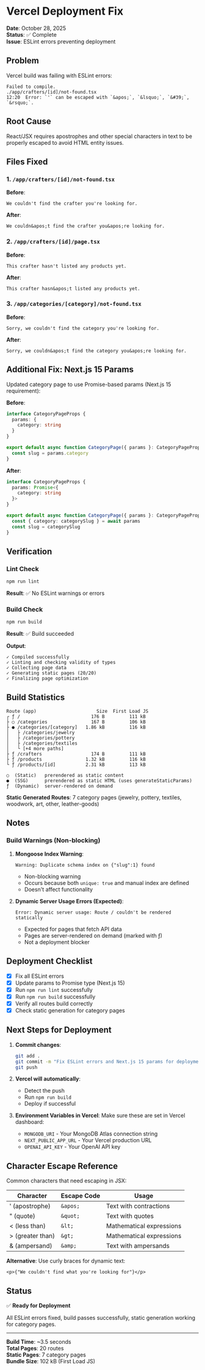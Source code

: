 # Vercel Deployment Fix

**Date**: October 28, 2025  
**Status**: ✅ Complete  
**Issue**: ESLint errors preventing deployment

## Problem

Vercel build was failing with ESLint errors:

```
Failed to compile.
./app/crafters/[id]/not-found.tsx
12:20  Error: `'` can be escaped with `&apos;`, `&lsquo;`, `&#39;`, `&rsquo;`.
```

## Root Cause

React/JSX requires apostrophes and other special characters in text to be properly escaped to avoid HTML entity issues.

## Files Fixed

### 1. `/app/crafters/[id]/not-found.tsx`
**Before**:
```tsx
We couldn't find the crafter you're looking for.
```

**After**:
```tsx
We couldn&apos;t find the crafter you&apos;re looking for.
```

### 2. `/app/crafters/[id]/page.tsx`
**Before**:
```tsx
This crafter hasn't listed any products yet.
```

**After**:
```tsx
This crafter hasn&apos;t listed any products yet.
```

### 3. `/app/categories/[category]/not-found.tsx`
**Before**:
```tsx
Sorry, we couldn't find the category you're looking for.
```

**After**:
```tsx
Sorry, we couldn&apos;t find the category you&apos;re looking for.
```

## Additional Fix: Next.js 15 Params

Updated category page to use Promise-based params (Next.js 15 requirement):

**Before**:
```typescript
interface CategoryPageProps {
  params: {
    category: string
  }
}

export default async function CategoryPage({ params }: CategoryPageProps) {
  const slug = params.category
}
```

**After**:
```typescript
interface CategoryPageProps {
  params: Promise<{
    category: string
  }>
}

export default async function CategoryPage({ params }: CategoryPageProps) {
  const { category: categorySlug } = await params
  const slug = categorySlug
}
```

## Verification

### Lint Check
```bash
npm run lint
```
**Result**: ✅ No ESLint warnings or errors

### Build Check
```bash
npm run build
```
**Result**: ✅ Build succeeded

**Output**:
```
✓ Compiled successfully
✓ Linting and checking validity of types
✓ Collecting page data
✓ Generating static pages (20/20)
✓ Finalizing page optimization
```

## Build Statistics

```
Route (app)                      Size  First Load JS
┌ ƒ /                          176 B         111 kB
├ ○ /categories                167 B         106 kB
├ ● /categories/[category]   1.86 kB         116 kB
│   ├ /categories/jewelry
│   ├ /categories/pottery
│   ├ /categories/textiles
│   └ [+4 more paths]
├ ƒ /crafters                  174 B         111 kB
├ ƒ /products                1.32 kB         116 kB
└ ƒ /products/[id]           2.31 kB         113 kB

○  (Static)   prerendered as static content
●  (SSG)      prerendered as static HTML (uses generateStaticParams)
ƒ  (Dynamic)  server-rendered on demand
```

**Static Generated Routes**: 7 category pages (jewelry, pottery, textiles, woodwork, art, other, leather-goods)

## Notes

### Build Warnings (Non-blocking)

1. **Mongoose Index Warning**:
   ```
   Warning: Duplicate schema index on {"slug":1} found
   ```
   - Non-blocking warning
   - Occurs because both `unique: true` and manual index are defined
   - Doesn't affect functionality

2. **Dynamic Server Usage Errors (Expected)**:
   ```
   Error: Dynamic server usage: Route / couldn't be rendered statically
   ```
   - Expected for pages that fetch API data
   - Pages are server-rendered on demand (marked with ƒ)
   - Not a deployment blocker

## Deployment Checklist

- [x] Fix all ESLint errors
- [x] Update params to Promise type (Next.js 15)
- [x] Run `npm run lint` successfully
- [x] Run `npm run build` successfully
- [x] Verify all routes build correctly
- [x] Check static generation for category pages

## Next Steps for Deployment

1. **Commit changes**:
   ```bash
   git add .
   git commit -m "Fix ESLint errors and Next.js 15 params for deployment"
   git push
   ```

2. **Vercel will automatically**:
   - Detect the push
   - Run `npm run build`
   - Deploy if successful

3. **Environment Variables in Vercel**:
   Make sure these are set in Vercel dashboard:
   - `MONGODB_URI` - Your MongoDB Atlas connection string
   - `NEXT_PUBLIC_APP_URL` - Your Vercel production URL
   - `OPENAI_API_KEY` - Your OpenAI API key

## Character Escape Reference

Common characters that need escaping in JSX:

| Character | Escape Code | Usage |
|-----------|-------------|-------|
| ' (apostrophe) | `&apos;` | Text with contractions |
| " (quote) | `&quot;` | Text with quotes |
| < (less than) | `&lt;` | Mathematical expressions |
| > (greater than) | `&gt;` | Mathematical expressions |
| & (ampersand) | `&amp;` | Text with ampersands |

**Alternative**: Use curly braces for dynamic text:
```tsx
<p>{"We couldn't find what you're looking for"}</p>
```

## Status

✅ **Ready for Deployment**

All ESLint errors fixed, build passes successfully, static generation working for category pages.

---

**Build Time**: ~3.5 seconds  
**Total Pages**: 20 routes  
**Static Pages**: 7 category pages  
**Bundle Size**: 102 kB (First Load JS)
